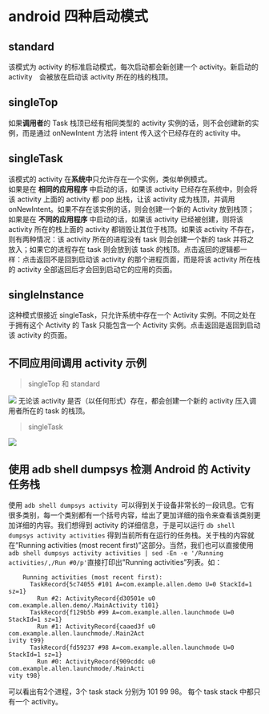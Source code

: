 # android 四种启动模式

## standard
该模式为 activity 的标准启动模式，每次启动都会新创建一个 activity。新启动的 activity　会被放在启动该 activity 所在的栈的栈顶。

## singleTop
如果**调用者**的 Task 栈顶已经有相同类型的 activity 实例的话，则不会创建新的实例，而是通过 onNewIntent 方法将 intent 传入这个已经存在的 activity 中。

## singleTask 
该模式的 activity 在**系统中**只允许存在一个实例，类似单例模式。    
如果是在 **相同的应用程序** 中启动的话，如果该 activity 已经存在系统中，则会将该 activity 上面的 activity 都 pop 出栈，让该 activity 成为栈顶，并调用 onNewIntent。如果不存在该实例的话，则会创建一个新的 Activity 放到栈顶；    
如果是在 **不同的应用程序** 中启动的话，如果该 activity 已经被创建，则将该 activity 所在的栈上面的 activity 都销毁让其位于栈顶。如果该 activity 不存在，则有两种情况：该 activity 所在的进程没有 task 则会创建一个新的 task 并将之放入；如果它的进程存在 task 则会放到该 task 的栈顶。点击返回的逻辑都一样：点击返回不是回到启动该 activity 的那个进程页面，而是将该 activity 所在栈的 activity 全部返回后才会回到启动它的应用的页面。

## singleInstance
这种模式很接近 singleTask，只允许系统中存在一个 Activity 实例。不同之处在于拥有这个 Activity 的 Task 只能包含一个 Activity 实例。点击返回是返回到启动该 activity 的页面。

## 不同应用间调用 activity 示例
> singleTop 和 standard

![]({{site.url}}/img/android/basic/launchmode/singletop.png) 
无论该 activity 是否（以任何形式）存在，都会创建一个新的 activity 压入调用者所在的 task 的栈顶。

> singleTask

![]({{site.url}}/img/android/basic/launchmode/singletask.png) 

## 使用 adb shell dumpsys 检测 Android 的 Activity 任务栈
使用 `adb shell dumpsys activity `可以得到关于设备非常长的一段讯息。它有很多类别，每一个类别都有一个括号内容，给出了更加详细的指令来查看该类别更加详细的内容。我们想得到 activity 的详细信息，于是可以运行 `db shell dumpsys activity activities` 得到当前所有在运行的任务栈。关于栈的内容就在”Running activities (most recent first)”这部分。当然，我们也可以直接使用`adb shell dumpsys activity activities | sed -En -e '/Running activities/,/Run #0/p'`直接打印出”Running activities”列表。如：

```
    Running activities (most recent first):
      TaskRecord{5c74055 #101 A=com.example.allen.demo U=0 StackId=1 sz=1}
        Run #2: ActivityRecord{d30501e u0 com.example.allen.demo/.MainActivity t101}
      TaskRecord{f129b5b #99 A=com.example.allen.launchmode U=0 StackId=1 sz=1}
        Run #1: ActivityRecord{caaed3f u0 com.example.allen.launchmode/.Main2Act                                 ivity t99}
      TaskRecord{fd59237 #98 A=com.example.allen.launchmode U=0 StackId=1 sz=1}
        Run #0: ActivityRecord{909cddc u0 com.example.allen.launchmode/.MainActi                                 vity t98}
```
可以看出有2个进程，3个 task stack 分别为 101 99 98。 每个 task stack 中都只有一个 activity。
